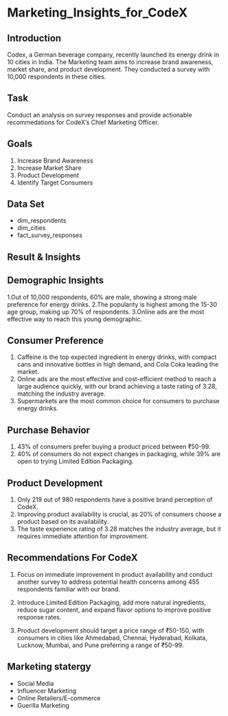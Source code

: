 # Marketing_Insights_for_CodeX

## Introduction

Codex, a German beverage company, recently launched its energy drink in 10 cities in India. The Marketing team aims to increase brand awareness, market share, and product development. They conducted a survey with 10,000 respondents in these cities.

## Task

Conduct an analysis on survey responses and provide actionable recommedations for CodeX’s Chief Marketing Officer.

## Goals

1. Increase Brand Awareness
2. Increase Market Share
3. Product Development
4. Identify Target Consumers

## Data Set

- dim_respondents
- dim_cities
- fact_survey_responses

## Result & Insights
## Demographic Insights

1.Out of 10,000 respondents, 60% are male, showing a strong male preference for energy drinks. 
2.The popularity is highest among the 15-30 age group, making up 70% of respondents. 
3.Online ads are the most effective way to reach this young demographic.

## Consumer Preference
1. Caffeine is the top expected ingredient in energy drinks, with compact cans and innovative bottles in high demand, and Cola Coka leading the market.
2. Online ads are the most effective and cost-efficient method to reach a large audience quickly, with our brand achieving a taste rating of 3.28, matching the industry average.
3. Supermarkets are the most common choice for consumers to purchase energy drinks.
## Purchase Behavior

1. 43% of consumers prefer buying a product priced between ₹50-99.
2. 40% of consumers do not expect changes in packaging, while 39% are open to trying Limited Edition Packaging.

## Product Development

1. Only 219 out of 980 respondents have a positive brand perception of CodeX.
2. Improving product availability is crucial, as 20% of consumers choose a product based on its availability.
3. The taste experience rating of 3.28 matches the industry average, but it requires immediate attention for improvement.

## Recommendations For CodeX

1. Focus on immediate improvement in product availability and conduct another survey to address potential health concerns among 455 respondents familiar with our brand.

2. Introduce Limited Edition Packaging, add more natural ingredients, reduce sugar content, and expand flavor options to improve positive response rates.

3. Product development should target a price range of ₹50-150, with consumers in cities like Ahmedabad, Chennai, Hyderabad, Kolkata, Lucknow, Mumbai, and Pune preferring a range of ₹50-99.

## Marketing statergy
- Social Media
- Influencer Marketing 
- Online Retailers/E-commerce 
- Guerilla Marketing


